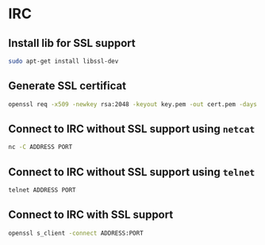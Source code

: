 # IRC

## Install lib for SSL support

```sh
sudo apt-get install libssl-dev
```

## Generate SSL certificat

```sh
openssl req -x509 -newkey rsa:2048 -keyout key.pem -out cert.pem -days 365 -nodes
```

## Connect to IRC without SSL support using `netcat`

```sh
nc -C ADDRESS PORT
```

## Connect to IRC without SSL support using `telnet`

```sh
telnet ADDRESS PORT
```

## Connect to IRC with SSL support

```sh
openssl s_client -connect ADDRESS:PORT
```